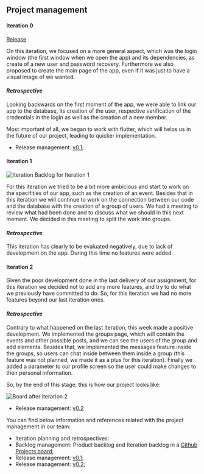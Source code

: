 
## Project management



#### **Iteration 0**

[Release](https://github.com/FEUP-LEIC-ES-2022-23/2LEIC03T5/releases/tag/v0.1)

On this iteration, we focused on a more general aspect, which was the login window (the first window when we open the app) and its dependencies, as create of a new user and password recovery.
Furthermore we also proposed to create the main page of the app, even if it was just to have a visual image of we wanted.

#### *Retrospective*

Looking backwards on the first moment of the app, we were able to link our app to the database, its creation of the user, respective verification of the credentials in the login as well as the creation of a new member.

Most important of all, we began to work with flutter, which will helps us in the future of our project, leading to quicker implementation.

* Release management: [v0.1](https://github.com/FEUP-LEIC-ES-2022-23/2LEIC03T5/releases/tag/v0.1);


#### **Iteration 1**

![Iteration Backlog for Iteration 1](https://github.com/FEUP-LEIC-ES-2022-23/2LEIC03T5/blob/ddae9b1058a53c502701314e0453f0ef651e3103/images/Iteration%201%20backlog.png)

For this iteration we tried to be a bit more ambicious and start to work on the specifities of our app, such as the creation of an event. Besides that in this iteration we will continue to work on the connection between our code and the database with the creation of a group of users. We had a meeting to review what had been done and to discuss what we should in this next moment. We decided in this meeting to split the work into groups.

#### *Retrospective*

This iteration has clearly to be evaluated negatively, due to lack of development on the app. During this time no features were added.


#### **Iteration 2**

Given the poor development done in the last delivery of our assignment, for this iteration we decided not to add any more 
features, and try to do what we previously have committed to do. So, for this iteration we had no more features beyond our last iteration ones.


#### *Retrospective*

Contrary to what happened on the last iteration, this week made a positive development. We implemented the groups page, which will contain 
the events and other possible posts, and we can see the users of the group and add elements. Besides that, we implemented the 
messages feature inside the groups, so users can chat inside between them inside a group (this feature was not planned, we made it as a plus for this iteration).
Finally we added a parameter to our profile screen so the user could make changes to their personal information.

So, by the end of this stage, this is how our project looks like:

![Board after iterarion 2](https://github.com/FEUP-LEIC-ES-2022-23/2LEIC03T5/blob/eaa0d648e8d02b73d149cac144893c37666db69e/images/iteration_2_board.png)


* Release management: [v0.2](https://github.com/FEUP-LEIC-ES-2022-23/2LEIC03T5/releases/tag/v0.2)


You can find below information and references related with the project management in our team: 

* Iteration planning and retrospectives: 
* Backlog management: Product backlog and Iteration backlog in a [Github Projects board](https://github.com/orgs/FEUP-LEIC-ES-2022-23/projects/19/views/1);
* Release management: [v0.1](https://github.com/FEUP-LEIC-ES-2022-23/2LEIC03T5/releases/tag/v0.1);
* Release management: [v0.2](https://github.com/FEUP-LEIC-ES-2022-23/2LEIC03T5/releases/tag/v0.2);
